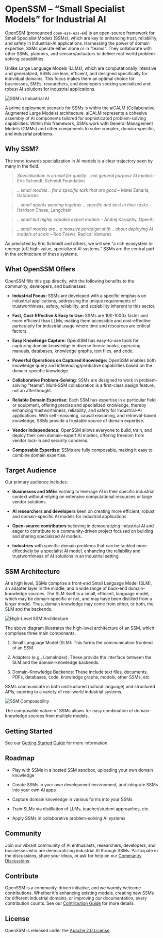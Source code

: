 # OpenSSM – “Small Specialist Models” for Industrial AI

OpenSSM (pronounced `open-ess-ess-em`) is an open-source framework for Small Specialist Models (SSMs), which are key to enhancing trust, reliability, and safety in Industrial-AI applications.  Harnessing the power of domain expertise, SSMs operate either alone or in "teams". They collaborate with other SSMs, planners, and sensors/actuators to deliver real-world problem-solving capabilities.

Unlike Large Language Models (LLMs), which are computationally intensive and generalized, SSMs are lean, efficient, and designed specifically for individual domains. This focus makes them an optimal choice for businesses, SMEs, researchers, and developers seeking specialized and robust AI solutions for industrial applications.

![SSM in Industrial AI](diagrams/ssm-industrial-use-case.drawio.png)

A prime deployment scenario for SSMs is within the aiCALM (Collaborative Augmented Large Models) architecture. aiCALM represents a cohesive assembly of AI components tailored for sophisticated problem-solving capabilities. Within this framework, SSMs work with General Management Models (GMMs) and other components to solve complex, domain-specific, and industrial problems.

## Why SSM?

The trend towards specialization in AI models is a clear trajectory seen by many in the field.

> _Specialization is crucial for quality .. not general purpose Al models_ – Eric Schmidt, Schmidt Foundation

> _.. small models .. for a specific task that are good_ –  Matei Zaharia, Databricks

> _.. small agents working together .. specific and best in their tasks_ – Harrison Chase, Langchain

> _.. small but highly capable expert models_ – Andrej Karpathy, OpenAI

> _.. small models are .. a massive paradigm shift .. about deploying AI models at scale_ – Rob Toews, Radical Ventures

As predicted by Eric Schmidt and others, we will see “a rich ecosystem to emerge [of] high-value, specialized AI systems.” SSMs are the central part in the architecture of these systems.

## What OpenSSM Offers

OpenSSM fills this gap directly, with the following benefits to the community, developers, and businesses:

- **Industrial Focus:** SSMs are developed with a specific emphasis on industrial applications, addressing the unique requirements of trustworthiness, safety, reliability, and scalability inherent to this sector.

- **Fast, Cost-Effective & Easy to Use:** SSMs are 100-1000x faster and more efficient than LLMs, making them accessible and cost-effective particularly for industrial usage where time and resources are critical factors.

- **Easy Knowledge Capture:** OpenSSM has easy-to-use tools for capturing domain knowledge in diverse forms: books, operaring manuals, databases, knowledge graphs, text files, and code.

- **Powerful Operations on Captured Knowledge:** OpenSSM enables both knowledge query and inferencing/predictive capabilities based on the domain-specific knowledge.

- **Collaborative Problem-Solving**: SSMs are designed to work in problem-solving "teams". Multi-SSM collaboration is a first-class design feature, not an afterthought.

- **Reliable Domain Expertise:** Each SSM has expertise in a particular field or equipment, offering precise and specialized knowledge, thereby enhancing trustworthiness, reliability, and safety for Industrial-AI applications. With self-reasoning, causal reasoning, and retrieval-based knowledge, SSMs provide a trustable source of domain expertise.

- **Vendor Independence:** OpenSSM allows everyone to build, train, and deploy their own domain-expert AI models, offering freedom from vendor lock-in and security concerns.

- **Composable Expertise**: SSMs are fully composable, making it easy to combine domain expertise.

## Target Audience

Our primary audience includes:

- **Businesses and SMEs** wishing to leverage AI in their specific industrial context without relying on extensive computational resources or large vendor solutions.

- **AI researchers and developers** keen on creating more efficient, robust, and domain-specific AI models for industrial applications.

- **Open-source contributors** believing in democratizing industrial AI and eager to contribute to a community-driven project focused on building and sharing specialized AI models.

- **Industries** with specific domain problems that can be tackled more effectively by a specialist AI model, enhancing the reliability and trustworthiness of AI solutions in an industrial setting.

## SSM Architecture

At a high level, SSMs comprise a front-end Small Language Model (SLM), an adapter layer in the middle, and a wide range of back-end domain-knowledge sources. The SLM itself is a small, efficient, language model, which may be domain-specific or not, and may have been distilled from a larger model. Thus, domain knowledge may come from either, or both, the SLM and the backends.

![High-Level SSM Architecture](diagrams/ssm-key-components.drawio.png)

The above diagram illustrates the high-level architecture of an SSM, which comprises three main components:

1. Small Language Model (SLM): This forms the communication frontend of an SSM.

2. Adapters (e.g., LlamaIndex): These provide the interface between the SLM and the domain-knowledge backends.

3. Domain-Knowledge Backends: These include text files, documents, PDFs, databases, code, knowledge graphs, models, other SSMs, etc.

SSMs communicate in both unstructured (natural language) and structured APIs, catering to a variety of real-world industrial systems.

![SSM Composability](diagrams/ssm-composability.drawio.png)

The composable nature of SSMs allows for easy combination of domain-knowledge sources from multiple models.

## Getting Started

See our [Getting Started Guide](GETTING_STARTED.md) for more information.

## Roadmap

- Play with SSMs in a hosted SSM sandbox, uploading your own domain knowledge

- Create SSMs in your own development environment, and integrate SSMs into your own AI apps

- Capture domain knowledge in various forms into your SSMs

- Train SLMs via distillation of LLMs, teacher/student approaches, etc.

- Apply SSMs in collaborative problem-solving AI systems

## Community

Join our vibrant community of AI enthusiasts, researchers, developers, and businesses who are democratizing industrial AI through SSMs.  Participate in the discussions, share your ideas, or ask for help on our [Community Discussions](https://github.com/aitomatic/openssm/discussions).

## Contribute

OpenSSM is a community-driven initiative, and we warmly welcome contributions. Whether it's enhancing existing models, creating new SSMs for different industrial domains, or improving our documentation, every contribution counts. See our [Contribution Guide](community/CONTRIBUTING.md) for more details.

## License

OpenSSM is released under the [Apache 2.0 License](LICENSE.md).
